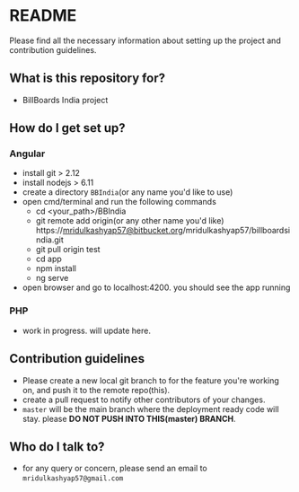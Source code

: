 # README #

Please find all the necessary information about setting up the project and contribution guidelines.

## What is this repository for? ##

* BillBoards India project

## How do I get set up? ##

### Angular ###
  
  * install git > 2.12
  * install nodejs > 6.11
  * create a directory `BBIndia`(or any name you'd like to use)
  * open cmd/terminal and run the following commands
    * cd \<your_path\>/BBIndia 
    * git remote add origin(or any other name you'd like) https://mridulkashyap57@bitbucket.org/mridulkashyap57/billboardsindia.git
    * git pull origin test
    * cd app
    * npm install
	* ng serve
  * open browser and go to localhost:4200. you should see the app running
  
### PHP ###
  * work in progress. will update here.
  
## Contribution guidelines ##

* Please create a new local git branch to for the feature you're working on, and push it to the remote repo(this). 
* create a pull request to notify other contributors of your changes.
* `master` will be the main branch where the deployment ready code will stay. please **DO NOT PUSH INTO THIS(master) BRANCH**.

## Who do I talk to? ##

* for any query or concern, please send an email to `mridulkashyap57@gmail.com`